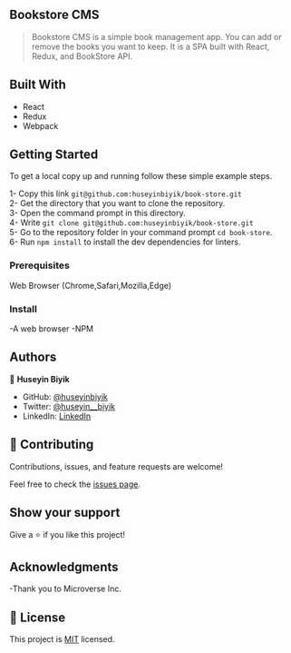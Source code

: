 ## Bookstore CMS

> Bookstore CMS is a simple book management app. You can add or remove the books you want to keep. It is a SPA built with React, Redux, and BookStore API. 

## Built With

- React
- Redux
- Webpack

## Getting Started

To get a local copy up and running follow these simple example steps.

1- Copy this link `git@github.com:huseyinbiyik/book-store.git` <br>
2- Get the directory that you want to clone the repository. <br>
3- Open the command prompt in this directory. <br>
4- Write `git clone git@github.com:huseyinbiyik/book-store.git` <br>
5- Go to the repository folder in your command prompt `cd book-store`. <br>
6- Run `npm install` to install the dev dependencies for linters.

### Prerequisites

Web Browser (Chrome,Safari,Mozilla,Edge)

### Install

-A web browser
-NPM

## Authors

👤 **Huseyin Biyik**

- GitHub: [@huseyinbiyik](https://github.com/huseyinbiyik)
- Twitter: [@huseyin__biyik](https://twitter.com/huseyin__biyik)
- LinkedIn: [LinkedIn](https://www.linkedin.com/in/huseyin-b%C4%B1y%C4%B1k/)

## 🤝 Contributing

Contributions, issues, and feature requests are welcome!

Feel free to check the [issues page](../../issues/).

## Show your support

Give a ⭐️ if you like this project!

## Acknowledgments

-Thank you to Microverse Inc.

## 📝 License

This project is [MIT](./LICENSE.md) licensed.
